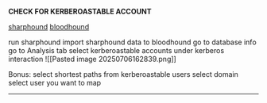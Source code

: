 
**CHECK FOR KERBEROASTABLE ACCOUNT**

[sharphound](https://github.com/SpecterOps/SharpHound/releases/download/v2.6.7/SharpHound_v2.6.7_windows_x86.zip)
[bloodhound](https://github.com/SpecterOps/BloodHound)

run sharphound
import sharphound data to bloodhound
go to database info 
go to Analysis tab
select kerberoastable accounts under kerberos interaction
![[Pasted image 20250706162839.png]]

Bonus:
select shortest paths from kerberoastable users
select domain
select user you want to map

----
## 
